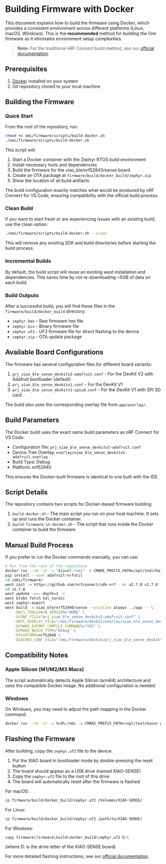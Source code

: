 # Building Firmware with Docker

This document explains how to build the firmware using Docker, which provides a consistent environment across different platforms (Linux, macOS, Windows). This is the **recommended** method for building the Omi firmware as it eliminates environment setup complexities.

> **Note:** For the traditional nRF Connect build method, see our [official documentation](https://docs.omi.me/docs/developer/Compile_firmware).

## Prerequisites

1. [Docker](https://www.docker.com/products/docker-desktop/) installed on your system
2. Git repository cloned to your local machine

## Building the Firmware

### Quick Start

From the root of the repository, run:

```bash
chmod +x omi/firmware/scripts/build-docker.sh
./omi/firmware/scripts/build-docker.sh
```

This script will:
1. Start a Docker container with the Zephyr RTOS build environment
2. Install necessary tools and dependencies
3. Build the firmware for the xiao_ble/nrf52840/sense board
4. Create an OTA package at `firmware/build/docker_build/zephyr.zip`
5. Show the location of all build artifacts

The build configuration exactly matches what would be produced by nRF Connect for VS Code, ensuring compatibility with the official build process.

### Clean Build

If you want to start fresh or are experiencing issues with an existing build, use the clean option:

```bash
./omi/firmware/scripts/build-docker.sh --clean
```

This will remove any existing SDK and build directories before starting the build process.

### Incremental Builds

By default, the build script will reuse an existing west installation and dependencies. This saves time by not re-downloading ~5GB of data on each build.

### Build Outputs

After a successful build, you will find these files in the `firmware/build/docker_build` directory:

- `zephyr.hex` - Raw firmware hex file
- `zephyr.bin` - Binary firmware file
- `zephyr.uf2` - UF2 firmware file for direct flashing to the device
- `zephyr.zip` - OTA update package

## Available Board Configurations

The firmware has several configuration files for different board variants:

1. `prj_xiao_ble_sense_devkitv2-adafruit.conf` - For the DevKit V2 with Adafruit bootloader (default)
2. `prj_xiao_ble_sense_devkitv1.conf` - For the DevKit V1
3. `prj_xiao_ble_sense_devkitv1-spisd.conf` - For the DevKit V1 with SPI SD card

The build also uses the corresponding overlay file from `app/overlay/`.

## Build Parameters

The Docker build uses the exact same build parameters as nRF Connect for VS Code:
- Configuration file: `prj_xiao_ble_sense_devkitv2-adafruit.conf`
- Device Tree Overlay: `overlay/xiao_ble_sense_devkitv2-adafruit.overlay`
- Build Type: Debug
- Platform: nrf52840

This ensures the Docker-built firmware is identical to one built with the IDE.

## Script Details

The repository contains two scripts for Docker-based firmware building:

1. `build-docker.sh` - The main script you run on your host machine. It sets up and runs the Docker container.
2. `build-firmware-in-docker.sh` - The script that runs inside the Docker container to build the firmware.

## Manual Build Process

If you prefer to run the Docker commands manually, you can use:

```bash
# Run from the root of the repository
docker run --rm -it -v "$(pwd):/omi" -e CMAKE_PREFIX_PATH=/opt/toolchains -e PATH="/root/.local/bin:$PATH" ghcr.io/zephyrproject-rtos/ci bash
pip install --user adafruit-nrfutil
cd /omi/firmware/
west init -m https://github.com/nrfconnect/sdk-nrf --mr v2.7.0 v2.7.0
cd v2.7.0
west update -o=--depth=1 -n
west blobs fetch hal_nordic
west zephyr-export
west build -b xiao_ble/nrf52840/sense --pristine always ../app -- \
    -DNCS_TOOLCHAIN_VERSION="NONE" \
    -DCONF_FILE="prj_xiao_ble_sense_devkitv2-adafruit.conf" \
    -DDTC_OVERLAY_FILE="/omi/firmware/devkit/overlay/xiao_ble_sense_devkitv2-adafruit.overlay" \
    -DCMAKE_EXPORT_COMPILE_COMMANDS="YES" \
    -DCMAKE_BUILD_TYPE="Debug" \
    -DPLATFORM=nrf52840 \
    -DCACHED_CONF_FILE="/omi/firmware/devkit/prj_xiao_ble_sense_devkitv2-adafruit.conf"
```

## Compatibility Notes

### Apple Silicon (M1/M2/M3 Macs)

The script automatically detects Apple Silicon (arm64) architecture and uses the compatible Docker image. No additional configuration is needed.

### Windows

On Windows, you may need to adjust the path mapping in the Docker command:

```bash
docker run --rm -it -v %cd%:/omi -e CMAKE_PREFIX_PATH=/opt/toolchains ghcr.io/zephyrproject-rtos/ci bash
```

## Flashing the Firmware

After building, copy the `zephyr.uf2` file to the device:

1. Put the XIAO board in bootloader mode by double-pressing the reset button
2. The board should appear as a USB drive (named XIAO-SENSE)
3. Copy the `zephyr.uf2` file to the root of this drive
4. The board will automatically reset after the firmware is flashed

For macOS:
```bash
cp firmware/build/docker_build/zephyr.uf2 /Volumes/XIAO-SENSE/
```

For Linux:
```bash
cp firmware/build/docker_build/zephyr.uf2 /path/to/XIAO-SENSE/
```

For Windows:
```bash
copy firmware\firmware\build\docker_build\zephyr.uf2 D:\
```
(where D: is the drive letter of the XIAO-SENSE board)

For more detailed flashing instructions, see our [official documentation](https://docs.omi.me/doc/get_started/Flash_device).
